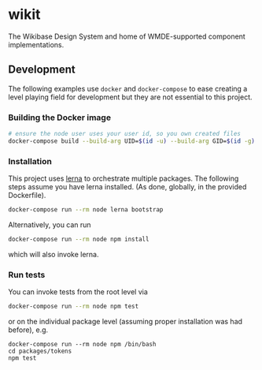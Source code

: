# wikit
The Wikibase Design System and home of WMDE-supported component implementations.

## Development

The following examples use `docker` and `docker-compose` to ease creating a level playing field for development but they are not essential to this project.

### Building the Docker image

```sh
# ensure the node user uses your user id, so you own created files
docker-compose build --build-arg UID=$(id -u) --build-arg GID=$(id -g) node
```

### Installation

This project uses [lerna](https://lerna.js.org/) to orchestrate multiple packages.
The following steps assume you have lerna installed. (As done, globally, in the provided Dockerfile).

```sh
docker-compose run --rm node lerna bootstrap
```

Alternatively, you can run

```sh
docker-compose run --rm node npm install
```

which will also invoke lerna.

### Run tests

You can invoke tests from the root level via 

```sh
docker-compose run --rm node npm test
```

or on the individual package level (assuming proper installation was had before), e.g.

```
docker-compose run --rm node npm /bin/bash
cd packages/tokens
npm test
```